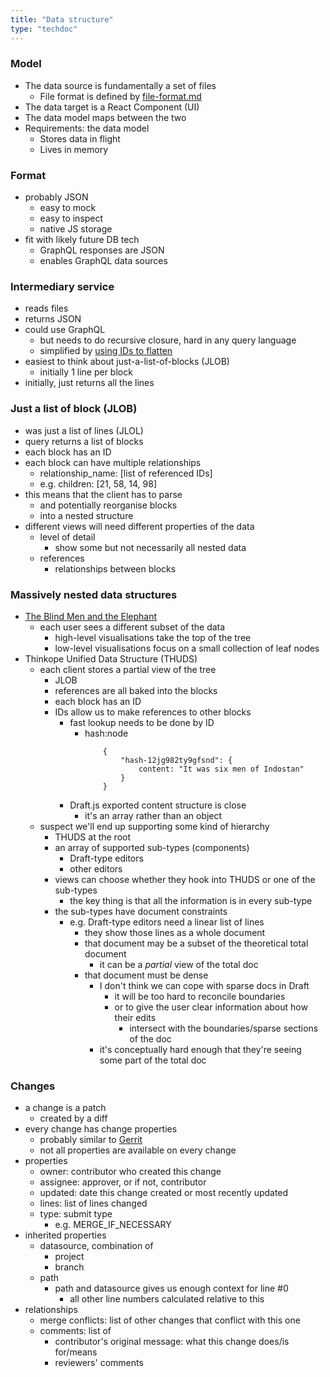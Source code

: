 ```yaml
---
title: "Data structure"
type: "techdoc"
---
```


### Model
+ The data source is fundamentally a set of files
    + File format is defined by [file-format.md](file-format.md)
+ The data target is a React Component (UI)
+ The data model maps between the two
+ Requirements: the data model
    + Stores data in flight
    + Lives in memory

### Format
+ probably JSON
    + easy to mock
    + easy to inspect
    + native JS storage
+ fit with likely future DB tech
    + GraphQL responses are JSON
    + enables GraphQL data sources

### Intermediary service
+ reads files
+ returns JSON
+ could use GraphQL
    + but needs to do recursive closure, hard in any query language
    + simplified by [using IDs to flatten](https://stackoverflow.com/questions/44746923/how-to-model-recursive-data-structures-in-graphql)
+ easiest to think about just-a-list-of-blocks (JLOB)
    + initially 1 line per block
+ initially, just returns all the lines

### Just a list of block (JLOB)
+ was just a list of lines (JLOL)
+ query returns a list of blocks
+ each block has an ID
+ each block can have multiple relationships
    + relationship_name: [list of referenced IDs]
    + e.g. children: [21, 58, 14, 98]
+ this means that the client has to parse
    + and potentially reorganise blocks
    + into a nested structure
+ different views will need different properties of the data
    + level of detail
        + show some but not necessarily all nested data
    + references
        + relationships between blocks

### Massively nested data structures
+ [The Blind Men and the Elephant](https://en.wikisource.org/wiki/The_poems_of_John_Godfrey_Saxe/The_Blind_Men_and_the_Elephant)
    + each user sees a different subset of the data
        + high-level visualisations take the top of the tree
        + low-level visualisations focus on a small collection of leaf nodes
+ Thinkope Unified Data Structure (THUDS)
    + each client stores a partial view of the tree
        + JLOB
        + references are all baked into the blocks
        + each block has an ID
        + IDs allow us to make references to other blocks
            + fast lookup needs to be done by ID
                + hash:node
                    ```
                        {
                            "hash-12jg982ty9gfsnd": {
                                content: "It was six men of Indostan"
                            }
                        }
                    ```
            + Draft.js exported content structure is close
                - it's an array rather than an object
    + suspect we'll end up supporting some kind of hierarchy
        + THUDS at the root
        + an array of supported sub-types (components)
            + Draft-type editors
            + other editors
        + views can choose whether they hook into THUDS or one of the sub-types
            + the key thing is that all the information is in every sub-type
        + the sub-types have document constraints
            + e.g. Draft-type editors need a linear list of lines
                + they show those lines as a whole document
                + that document may be a subset of the theoretical total document
                    + it can be a _partial_ view of the total doc
                + that document must be dense
                    + I don't think we can cope with sparse docs in Draft
                        + it will be too hard to reconcile boundaries
                        + or to give the user clear information about how their edits
                            + intersect with the boundaries/sparse sections of the doc
                    + it's conceptually hard enough that they're seeing some part of the total doc

### Changes
+ a change is a patch
    + created by a diff
+ every change has change properties
    + probably similar to [Gerrit](https://gerrit-review.googlesource.com/Documentation/concept-changes.html)
    + not all properties are available on every change
+ properties
    + owner: contributor who created this change
    + assignee: approver, or if not, contributor
    + updated: date this change created or most recently updated
    + lines: list of lines changed
    + type: submit type
        + e.g. MERGE_IF_NECESSARY
+ inherited properties
    + datasource, combination of
        + project
        + branch
    + path
        + path and datasource gives us enough context for line #0
            + all other line numbers calculated relative to this
+ relationships
    + merge conflicts: list of other changes that conflict with this one
    + comments: list of
        + contributor's original message: what this change does/is for/means
        + reviewers' comments
